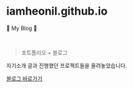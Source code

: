# iamheonil.github.io
🐋 My Blog 🐋

<br>

> 포트폴리오 + 블로그

자기소개 글과 진행했던 프로젝트들을 올려놓았습니다.

<a href="http://iamheonil.github.io/" target="_blank">블로그 바로가기</a>
